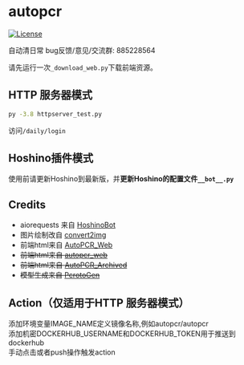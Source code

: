 # autopcr

[![License](https://img.shields.io/github/license/cc004/autopcr)](LICENSE)

自动清日常
bug反馈/意见/交流群: 885228564

请先运行一次`_download_web.py`下载前端资源。

## HTTP 服务器模式

```bash
py -3.8 httpserver_test.py
```

访问`/daily/login`

## Hoshino插件模式

使用前请更新Hoshino到最新版，并**更新Hoshino的配置文件`__bot__.py`**

## Credits
- aiorequests 来自 [HoshinoBot](https://github.com/Ice-Cirno/HoshinoBot)
- 图片绘制改自 [convert2img](https://github.com/SonderXiaoming/convert2img)
- 前端html来自 [AutoPCR_Web](https://github.com/Lanly109/AutoPCR_Web)
- ~~前端html来自 [autopcr_web](https://github.com/cca2878/autopcr_web)~~
- ~~前端html来自 [AutoPCR_Archived](https://github.com/watermellye/AutoPCR_Archived)~~
- ~~模型生成来自 [PcrotoGen](https://github.com/cc004/PcrotoGen)~~

## Action（仅适用于HTTP 服务器模式）
添加环境变量IMAGE_NAME定义镜像名称,例如autopcr/autopcr<br>
添加机密DOCKERHUB_USERNAME和DOCKERHUB_TOKEN用于推送到dockerhub<br>
手动点击或者push操作触发action